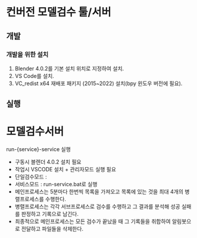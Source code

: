 # 컨버전 모델검수 툴/서버

## 개발

### 개발을 위한 설치
1. Blender 4.0.2를 기본 설치 위치로 지정하여 설치.   
2. VS Code를 설치.   
3. VC_redist x64 재배포 패키지 (2015~2022) 설치(bpy 윈도우 버전에 필요).   


## 실행
# 모델검수서버
run-{service}-service 실행
- 구동시 블렌더 4.0.2 설치 필요
- 작업시 VSCODE 설치 + 관리자모드 실행 필요
- 단일검수모드 : 
- 서비스모드 : run-service.bat로 실행
- 메인프로세스는 5분마다 한번씩 목록을 가져오고 목록에 있는 것을 최대 4개의 병렬프로세스를 수행한다.
- 병렬프로세스는 각각 서브프로세스로 검수를 수행하고 그 결과를 분석해 성공 실패를 판정하고 기록으로 남긴다.
- 최종적으로 메인프로세스는 모든 검수가 끝났을 때 그 기록들을 취합하여 알림봇으로 전달하고 파일들을 삭제한다.
